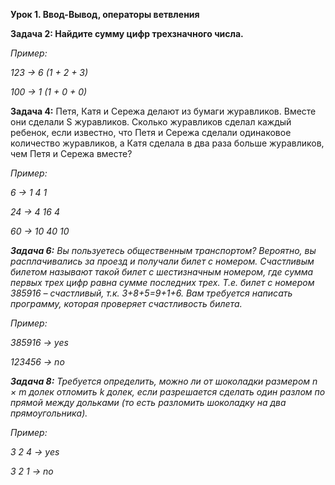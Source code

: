 <b>Урок 1. Ввод-Вывод, операторы ветвления</b>

<b>Задача 2: Найдите сумму цифр трехзначного числа.</b>

*Пример:*

<i>123 -> 6 (1 + 2 + 3)

100 -> 1 (1 + 0 + 0)</i>

<b>Задача 4:</b>
Петя, Катя и Сережа делают из бумаги журавликов. Вместе они сделали S журавликов. Сколько журавликов сделал каждый ребенок, если известно, что Петя и Сережа сделали одинаковое количество журавликов, а Катя сделала в два раза больше журавликов, чем Петя и Сережа вместе?

*Пример:*

<i>6 -> 1  4  1

24 -> 4  16  4

60 -> 10  40  10<i/>
    
<b>Задача 6:</b>
Вы пользуетесь общественным транспортом? Вероятно, вы расплачивались за проезд и получали билет с номером. Счастливым билетом называют такой билет с шестизначным номером, где сумма первых трех цифр равна сумме последних трех. Т.е. билет с номером 385916 – счастливый, т.к. 3+8+5=9+1+6. Вам требуется написать программу, которая проверяет счастливость билета.

*Пример:*

<i>385916 -> yes

123456 -> no</i>

<b>Задача 8:</b> 
Требуется определить, можно ли от шоколадки размером n × m долек отломить k долек, если разрешается сделать один разлом по прямой между дольками (то есть разломить шоколадку на два прямоугольника).

*Пример:*

<i>3 2 4 -> yes

3 2 1 -> no</i>
